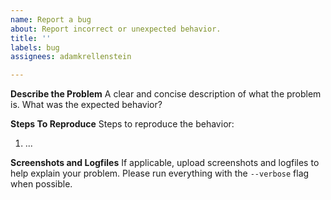 ```yaml
---
name: Report a bug
about: Report incorrect or unexpected behavior.
title: ''
labels: bug
assignees: adamkrellenstein

---
```


**Describe the Problem**
A clear and concise description of what the problem is. What was the expected behavior?

**Steps To Reproduce**
Steps to reproduce the behavior:
1. ...

**Screenshots and Logfiles**
If applicable, upload screenshots and logfiles to help explain your problem. Please run everything with the `--verbose` flag when possible.
